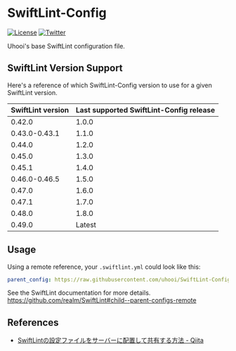# SwiftLint-Config

[![License](https://img.shields.io/github/license/uhooi/SwiftLint-Config)](https://github.com/uhooi/SwiftLint-Config/blob/master/LICENSE)
[![Twitter](https://img.shields.io/twitter/follow/the_uhooi?style=social)](https://twitter.com/the_uhooi)

Uhooi's base SwiftLint configuration file.

## SwiftLint Version Support

Here's a reference of which SwiftLint-Config version to use for a given SwiftLint version.

|SwiftLint version|Last supported SwiftLint-Config release|
|:--|:--|
|0.42.0|1.0.0|
|0.43.0-0.43.1|1.1.0|
|0.44.0|1.2.0|
|0.45.0|1.3.0|
|0.45.1|1.4.0|
|0.46.0-0.46.5|1.5.0|
|0.47.0|1.6.0|
|0.47.1|1.7.0|
|0.48.0|1.8.0|
|0.49.0|Latest|

## Usage

Using a remote reference, your `.swiftlint.yml` could look like this:

```yaml
parent_config: https://raw.githubusercontent.com/uhooi/SwiftLint-Config/v1.9.0/uhooi-base-swiftlint-config.yml
```

See the SwiftLint documentation for more details.  
https://github.com/realm/SwiftLint#child--parent-configs-remote

## References

- [SwiftLintの設定ファイルをサーバーに配置して共有する方法 - Qiita](https://qiita.com/uhooi/items/b5b26caeeefd8dbe1afd)
